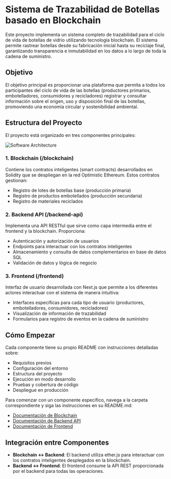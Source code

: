 # Sistema de Trazabilidad de Botellas basado en Blockchain

Este proyecto implementa un sistema completo de trazabilidad para el ciclo de vida de botellas de vidrio utilizando tecnología blockchain. El sistema permite rastrear botellas desde su fabricación inicial hasta su reciclaje final, garantizando transparencia e inmutabilidad en los datos a lo largo de toda la cadena de suministro.

## Objetivo

El objetivo principal es proporcionar una plataforma que permita a todos los participantes del ciclo de vida de las botellas (productores primarios, embotelladores, consumidores y recicladores) registrar y consultar información sobre el origen, uso y disposición final de las botellas, promoviendo una economía circular y sostenibilidad ambiental.

## Estructura del Proyecto

El proyecto está organizado en tres componentes principales:

![Software Architecture](../implementation/assets/software-architecture.png)

### 1. Blockchain (/blockchain)

Contiene los contratos inteligentes (smart contracts) desarrollados en Solidity que se despliegan en la red Optimistic Ethereum. Estos contratos gestionan:

- Registro de lotes de botellas base (producción primaria)
- Registro de productos embotellados (producción secundaria)
- Registro de materiales reciclados

### 2. Backend API (/backend-api)

Implementa una API RESTful que sirve como capa intermedia entre el frontend y la blockchain. Proporciona:

- Autenticación y autorización de usuarios
- Endpoints para interactuar con los contratos inteligentes
- Almacenamiento y consulta de datos complementarios en base de datos SQL
- Validación de datos y lógica de negocio

### 3. Frontend (/frontend)

Interfaz de usuario desarrollada con Next.js que permite a los diferentes actores interactuar con el sistema de manera intuitiva:

- Interfaces específicas para cada tipo de usuario (productores, embotelladores, consumidores, recicladores)
- Visualización de información de trazabilidad
- Formularios para registro de eventos en la cadena de suministro

## Cómo Empezar

Cada componente tiene su propio README con instrucciones detalladas sobre:

- Requisitos previos
- Configuración del entorno
- Estructura del proyecto
- Ejecución en modo desarrollo
- Pruebas y cobertura de código
- Despliegue en producción

Para comenzar con un componente específico, navega a la carpeta correspondiente y siga las instrucciones en su README.md:

- [Documentación de Blockchain](./blockchain/README.md)
- [Documentación de Backend API](./backend-api/README.md)
- [Documentación de Frontend](./frontend/README.md)

## Integración entre Componentes

- **Blockchain ↔ Backend**: El backend utiliza ether.js para interactuar con los contratos inteligentes desplegados en la blockchain.
- **Backend ↔ Frontend**: El frontend consume la API REST proporcionada por el backend para todas las operaciones.
